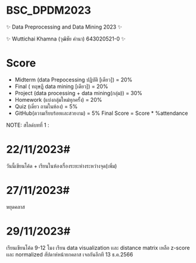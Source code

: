 # BSC_DPDM2023
✨ Data Preprocessing and Data Mining 2023 ✨

✨ Wuttichai Khamna (วุฒิชัย คำนา) 643020521-0 ✨
# Score 
- Midterm (data Prepocessing ปฏิบัติ [เดียว]) = 20%
- Final ( ทฤษฏี data mining [เดียว]) = 20%
- Project (data processing + data mining(กลุ่ม)) = 30%
- Homework (แบ่งกลุ่มใหม่ทุกครั้ง) = 20%
- Quiz (เดี่ยว ถามในห้อง) = 5%
- GitHub(ตวามเรียบร้อยเเละสวยงาม) = 5%
Final Score = Score * %attendance

NOTE:
สไลด์บทที่ 1 : 






# 22/11/2023#
วันนี้เขียนโค้ด + เรียนในห้องเรื่องระยะห่างระหว่างจุด(เพิ่ม)
# 27/11/2023#
หยุดคลาส
# 29/11/2023#
เรียนเขียนโค้ด 9-12 โมง เรียน data visualization เเละ distance matrix
เหลือ z-score เเละ normalized
สัปดาห์หน้ายกคลาส เจอกันอีกที 13 ธ.ค.2566

